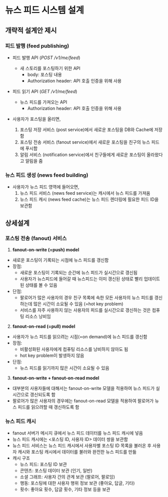 # 뉴스 피드 시스템 설계

## 개략적 설계안 제시

### 피드 발행 (feed publishing)

- 피드 발행 API (*POST /v1/me/feed*)
  - 새 스토리를 포스팅하기 위한 API
    - body: 포스팅 내용
    - Authorization header: API 호출 인증을 위해 사용

- 피드 읽기 API (*GET /v1/me/feed*)
   - 뉴스 피드를 가져오는 API 
     - Authorization header: API 호출 인증을 위해 사용

- 사용자가 포스팅을 올리면, 
  1. 포스팅 저장 서비스 (post service)에서 새로운 포스팅을 DB와 Cache에 저장함
  2. 포스팅 전송 서비스 (fanout service)에서 새로운 포스팅을 친구의 뉴스 피드에 푸시함 
  3. 알림 서비스 (notification service)에서 친구들에게 새로운 포스팅이 올라왔다고 알림을 줌

### 뉴스 피드 생성 (news feed building)

- 사용자가 뉴스 피드 영역에 들어오면,
  1. 뉴스 피드 서비스 (news feed service)는 캐시에서 뉴스 피드를 가져옴
  2. 뉴스 피드 캐시 (news feed cache)는 뉴스 피드 렌더링에 필요한 피드 ID을 보관함

## 상세설계

### 포스팅 전송 (fanout) 서비스 

1. **fanout-on-write (=push) model**

- 새로운 포스팅이 기록되는 시점에 뉴스 피드를 갱신함
- 장점:
  - 새로운 포스팅이 기록되는 순간에 뉴스 피드가 실시간으로 갱신됨
  - 사용자가 뉴스피드에 들어갈 때 뉴스피드는 이미 갱신된 상태로 빨리 업데이트된 상태를 볼 수 있음
- 단점:
  - 팔로어가 많은 사용자의 경우 친구 목록에 속한 모든 사용자의 뉴스 피드를 갱신하는데 많은 시간이 소요될 수 있음 (=hot key problem)
  - 서비스를 자주 사용하지 않는 사용자의 피드를 실시간으로 갱신하는 것은 컴퓨팅 리소스 낭비임

2. **fanout-on-read (=pull) model**

- 사용자가 뉴스 피드를 읽으려는 시점(=on demand)에 뉴스 피드를 갱신함
- 장점:
  - 비활성화된 사용자에게 컴퓨팅 리소스를 낭비하지 않아도 됨
  - hot key problem이 발생하지 않음
- 단점:
  - 뉴스 피드를 읽기까지 많은 시간이 소요될 수 있음

3. **fanout-on-write + fanout-on-read model**

- 대부분의 사용자들에 대해서는 fanout-on-write 모델을 적용하여 뉴스 피드가 실시간으로 갱신되도록 함 
- 팔로어가 많은 사용자의 경우에는 fanout-on-read 모델을 적용하여 팔로어가 뉴스 피드를 읽으려할 때 갱신하도록 함

### 뉴스 피드 캐시
- fanout 서버가 메시지 큐에서 뉴스 피드 데이터를 뉴스 피드 캐시에 넣음
- 뉴스 피드 캐시에는 <포스팅 ID, 사용자 ID> 데이터 쌍을 보관함
- 뉴스 피드 서비스는 뉴스 피드 캐시에서 사용자별 포스팅 ID 목록을 불러온 후 사용자 캐시와 포스팅 캐시에서 데이터를 불러와 완전한 뉴스 피드를 만듦
- 캐시 구조
  - 뉴스 피드: 포스팅 ID 보관
  - 콘텐츠: 포스팅 데이터 보관 (인기, 일반)
  - 소셜 그래프: 사용자 간의 관계 보관 (팔로어, 팔로잉)
  - 행동: 포스팅에 대한 사용자 행위 정보 보관 (좋아요, 답글, 기타)
  - 횟수: 좋아요 횟수, 답글 횟수, 기타 정보 등을 보관

